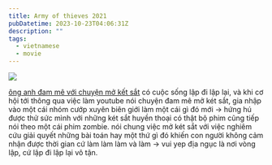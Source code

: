 ```yaml
---
title: Army of thieves 2021
pubDatetime: 2023-10-23T04:06:31Z
description: ""
tags:
  - vietnamese
  - movie
---
```


![](<https://github.com/licitfree/garden/raw/main/Army%20of%20Thieves%20(2021)%20poster.png>)

[ông anh đam mê với chuyện mở kết sắt](https://licitfree.github.io/posts/%C3%B4ng-anh-%C4%91am-m%C3%AA-v%E1%BB%9Bi-chuy%E1%BB%87n-m%E1%BB%9F-k%E1%BA%BFt-s%E1%BA%AFt/) có cuộc sống lập đi lập lại, và khi cơ hội tới thông qua việc làm youtube nói chuyện đam mê mở két sắt, gia nhập vào một cái nhóm cướp xuyên biên giới
làm một cái gì đó mới → hứng hú được thử sức mình với những két sắt huyền thoại có thật
bộ phim cũng tiếp nói theo một cái phim zombie.
nói chung việc mở két sắt với việc nghiêm cứu giải quyết những bài toán hay một thứ gì đó khiến con người không cảm nhận được thời gian cứ làm làm làm và làm → vui
yep địa ngục là nơi vòng lập, cứ lập đi lập lại vô tận.
